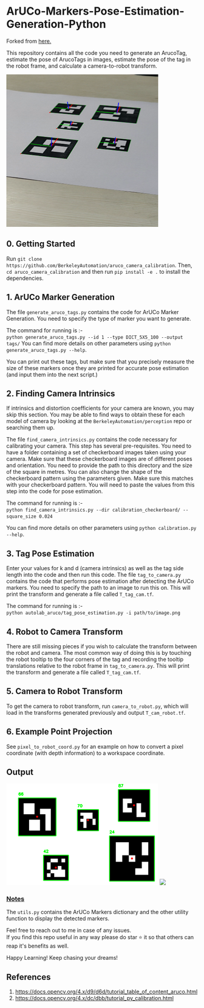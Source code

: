 # ArUCo-Markers-Pose-Estimation-Generation-Python

Forked from [here.](https://github.com/GSNCodes/ArUCo-Markers-Pose-Estimation-Generation-Python)

This repository contains all the code you need to generate an ArucoTag, estimate the pose of ArucoTags in images, estimate the pose of the tag in the robot frame, and calculate a camera-to-robot transform.

<img src = 'autolab_aruco/Images/pose_output_image.png' width=400 height=400>

## 0. Getting Started
Run `git clone https://github.com/BerkeleyAutomation/aruco_camera_calibration`. Then, `cd aruco_camera_calibration` and then run `pip install -e .` to install the dependencies.

## 1. ArUCo Marker Generation
The file `generate_aruco_tags.py` contains the code for ArUCo Marker Generation.
You need to specify the type of marker you want to generate.

The command for running is :-  
`python generate_aruco_tags.py --id 1 --type DICT_5X5_100 --output tags/`
You can find more details on other parameters using `python generate_aruco_tags.py --help`.

You can print out these tags, but make sure that you precisely measure the size of these markers once they are printed for accurate pose estimation (and input them into the next script.)

## 2. Finding Camera Intrinsics
If intrinsics and distortion coefficients for your camera are known, you may skip this section. You may be able to find ways to obtain these for each model of camera by looking at the `BerkeleyAutomation/perception` repo or searching them up.

The file `find_camera_intrinsics.py` contains the code necessary for calibrating your camera. This step has several pre-requisites. You need to have a folder containing a set of checkerboard images taken using your camera. Make sure that these checkerboard images are of different poses and orientation. You need to provide the path to this directory and the size of the square in metres. You can also change the shape of the checkerboard pattern using the parameters given. Make sure this matches with your checkerboard pattern. You will need to paste the values from this step into the code for pose estimation.

The command for running is :-  
`python find_camera_intrinsics.py --dir calibration_checkerboard/ --square_size 0.024`

You can find more details on other parameters using `python calibration.py --help`.

## 3. Tag Pose Estimation
Enter your values for k and d (camera intrinsics) as well as the tag side length into the code and then run this code. The file `tag_to_camera.py` contains the code that performs pose estimation after detecting the ArUCo markers. You need to specify the path to an image to run this on. This will print the transform and generate a file called `T_tag_cam.tf`.

The command for running is :-  
`python autolab_aruco/tag_pose_estimation.py -i path/to/image.png`  

## 4. Robot to Camera Transform
There are still missing pieces if you wish to calculate the transform between the robot and camera. The most common way of doing this is by touching the robot tooltip to the four corners of the tag and recording the tooltip translations relative to the robot frame in `tag_to_camera.py`. This will print the transform and generate a file called `T_tag_cam.tf`.

## 5. Camera to Robot Transform
To get the camera to robot transform, run `camera_to_robot.py`, which will load in the transforms generated previously and output `T_cam_robot.tf`.

## 6. Example Point Projection
See `pixel_to_robot_coord.py` for an example on how to convert a pixel coordinate (with depth information) to a workspace coordinate. 

## Output

<img src ='autolab_aruco/Images/output_sample.png' width = 400>  

<img src ='autolab_aruco/Images/pose_output.gif'>

### <ins>Notes</ins>
The `utils.py` contains the ArUCo Markers dictionary and the other utility function to display the detected markers.

Feel free to reach out to me in case of any issues.  
If you find this repo useful in any way please do star ⭐️ it so that others can reap it's benefits as well.

Happy Learning! Keep chasing your dreams!

## References
1. https://docs.opencv.org/4.x/d9/d6d/tutorial_table_of_content_aruco.html
2. https://docs.opencv.org/4.x/dc/dbb/tutorial_py_calibration.html
